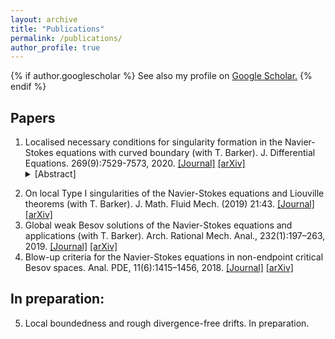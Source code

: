 ```yaml
---
layout: archive
title: "Publications"
permalink: /publications/
author_profile: true
---
```



{% if author.googlescholar %}
  See also my profile on <u><a href="{{author.googlescholar}}">Google Scholar</a>.</u>
{% endif %}

## Papers

1. Localised necessary conditions for singularity formation in the Navier-Stokes equations with curved boundary (with T. Barker). J. Differential Equations. 269(9):7529-7573, 2020. [[Journal]](https://doi.org/10.1016/j.jde.2020.06.009) [[arXiv]](https://arxiv.org/abs/1811.00507) <details><summary>[Abstract]</summary> Localised necessary
</details>
    
2. On local Type I singularities of the Navier-Stokes equations and Liouville theorems (with T. Barker). J. Math. Fluid Mech. (2019) 21:43. [[Journal]](https://doi.org/10.1007/s00021-019-0448-z) [[arXiv]](https://arxiv.org/abs/1811.00502)
3. Global weak Besov solutions of the Navier-Stokes equations and applications (with T. Barker). Arch. Rational Mech. Anal., 232(1):197–263, 2019. [[Journal]](https://doi.org/10.1007/s00205-018-1319-0) [[arXiv]](https://arxiv.org/abs/1802.03164)
4. Blow-up criteria for the Navier-Stokes equations in non-endpoint critical Besov spaces. Anal. PDE, 11(6):1415–1456, 2018. [[Journal]](https://doi.org/10.2140/apde.2018.11.1415) [[arXiv]](https://arxiv.org/abs/1612.04439)

## In preparation:

5. Local boundedness and rough divergence-free drifts. In preparation.
